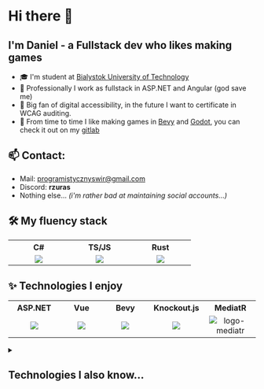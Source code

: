 # Hi there 👋
## I'm Daniel - a Fullstack dev who likes making games
- 🎓 I'm student at [Bialystok University of Technology](https://pb.edu.pl/en/)
- 💼 Professionally I work as fullstack in ASP.NET and Angular (god save me)
- 🤝 Big fan of digital accessibility, in the future I want to certificate in WCAG auditing.
- 👾 From time to time I like making games in [Bevy](https://bevy.org/) and [Godot](https://godotengine.org/), you can check it out on my [gitlab](https://gitlab.com/ProgramistycznySwir_)

## 📫 Contact:
- Mail: <programistycznyswir@gmail.com>
- Discord: **rzuras**
- Nothing else... _(i'm rather bad at maintaining social accounts...)_


## 🛠 My fluency stack
<table>
  <tr>
    <th>
      C#
    </th>
    <th>
      TS/JS
    </th>
    <th>
      Rust
    </th>
  </tr>
  <tr>
    <td align="center" width="108">
      <img src="https://upload.wikimedia.org/wikipedia/commons/thumb/b/bd/Logo_C_sharp.svg/256px-Logo_C_sharp.svg.png?20221121173824">
    </td>
    <td align="center" width="108">
      <img src="https://upload.wikimedia.org/wikipedia/commons/thumb/4/4c/Typescript_logo_2020.svg/1200px-Typescript_logo_2020.svg.png">
    </td>
    <td align="center" width="108">
      <img src="https://github.com/user-attachments/assets/9b873794-cb4a-416d-96b2-4bf3139c18d1">
    </td>
  </tr>
</table>

## ✨ Technologies I enjoy
<table>
  <tr>
    <th>
      ASP.NET
    </th>
    <th>
      Vue
    </th>
    <th>
      Bevy
    </th>
    <th>
      Knockout.js
    </th>
    <th>
      MediatR
    </th>
  </tr>
  <tr>
    <td align="center" width="108">
      <img src="https://logodix.com/logo/1796970.png">
    </td>
    <td align="center" width="108">
      <img src="https://upload.wikimedia.org/wikipedia/commons/thumb/9/95/Vue.js_Logo_2.svg/512px-Vue.js_Logo_2.svg.png?20170919082558">
    </td>
    <td align="center" width="108">
      <img src="https://bevyengine.org/assets/icon.png">
    </td>
    <td align="center" width="108">
      <img src="https://avatars.githubusercontent.com/u/3863375?s=200&v=4">
    </td>
    <td align="center" width="108">
      <img alt="logo-mediatr" src="https://github.com/user-attachments/assets/ce43d234-3da4-4f36-a3ea-6d1c77dd7895" />
    </td>
  </tr>
</table>

<details>
  <summary><h2>Technologies I also know...</h2></summary>

  Technologies I'm either not proficient in or doesn't want to specialize in them but did some time in them:
  - Some of `C/C++`
  - `MS-SQL` and `SQL-Server`
  - `Angular 2+` (3 years and counting...)
  - `RxJS` (worst reactivity I've ever seen...)
  - `Docker` and some of `Google Cloud`
  - `Blazor`
  - `Xamarin`
</details>

<!--
**ProgramistycznySwir/ProgramistycznySwir** is a ✨ _special_ ✨ repository because its `README.md` (this file) appears on your GitHub profile.

Here are some ideas to get you started:

- 🔭 I’m currently working on ...
- 🌱 I’m currently learning ...
- 👯 I’m looking to collaborate on ...
- 🤔 I’m looking for help with ...
- 💬 Ask me about ...
- 📫 How to reach me: ...
- 😄 Pronouns: ...
- ⚡ Fun fact: ...
-->
